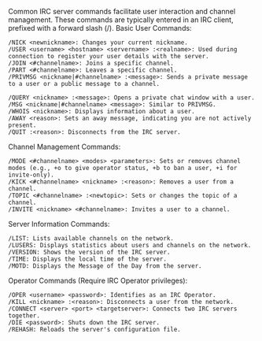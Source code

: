 
Common IRC server commands facilitate user interaction and channel management. These commands are typically entered in an IRC client, prefixed with a forward slash (/).
Basic User Commands:

    /NICK <newnickname>: Changes your current nickname.
    /USER <username> <hostname> <servername> :<realname>: Used during connection to register your user details with the server.
    /JOIN <#channelname>: Joins a specific channel.
    /PART <#channelname>: Leaves a specific channel.
    /PRIVMSG <nickname|#channelname> :<message>: Sends a private message to a user or a public message to a channel. 

    /QUERY <nickname> :<message>: Opens a private chat window with a user.
    /MSG <nickname|#channelname> <message>: Similar to PRIVMSG.
    /WHOIS <nickname>: Displays information about a user.
    /AWAY <reason>: Sets an away message, indicating you are not actively present.
    /QUIT :<reason>: Disconnects from the IRC server. 

Channel Management Commands:

    /MODE <#channelname> <modes> <parameters>: Sets or removes channel modes (e.g., +o to give operator status, +b to ban a user, +i for invite-only).
    /KICK <#channelname> <nickname> :<reason>: Removes a user from a channel.
    /TOPIC <#channelname> :<newtopic>: Sets or changes the topic of a channel.
    /INVITE <nickname> <#channelname>: Invites a user to a channel. 

Server Information Commands:

    /LIST: Lists available channels on the network.
    /LUSERS: Displays statistics about users and channels on the network.
    /VERSION: Shows the version of the IRC server.
    /TIME: Displays the local time of the server.
    /MOTD: Displays the Message of the Day from the server. 

Operator Commands (Require IRC Operator privileges):

    /OPER <username> <password>: Identifies as an IRC Operator.
    /KILL <nickname> :<reason>: Disconnects a user from the network.
    /CONNECT <server> <port> <targetserver>: Connects two IRC servers together.
    /DIE <password>: Shuts down the IRC server.
    /REHASH: Reloads the server's configuration file. 